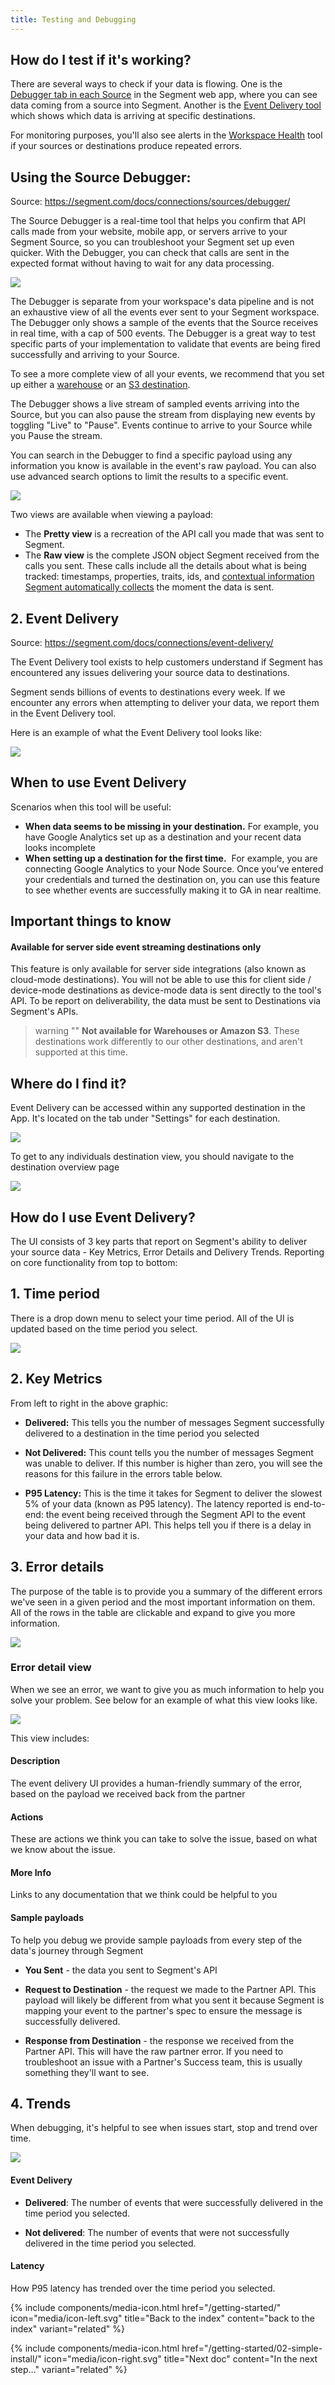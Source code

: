 ```yaml
---
title: Testing and Debugging
---
```


## How do I test if it's working?

There are several ways to check if your data is flowing. One is the [Debugger tab in each Source](/docs/connections/sources/debugger/) in the Segment web app, where you can see data coming from a source into Segment. Another is the [Event Delivery tool](/docs/connections/event-delivery/) which shows which data is arriving at specific destinations.

For monitoring purposes, you'll also see alerts in the [Workspace Health](/docs/segment-app/#health) tool if your sources or destinations produce repeated errors.

## Using the Source Debugger:

Source:
https://segment.com/docs/connections/sources/debugger/


The Source Debugger is a real-time tool that helps you confirm that API calls made from your website, mobile app, or servers arrive to your Segment Source, so you can troubleshoot your Segment set up even quicker. With the Debugger, you can check that calls are sent in the expected format without having to wait for any data processing.

![](/docs/connections/sources/images/debugger_view.png)

The Debugger is separate from your workspace's data pipeline and is not an exhaustive view of all the events ever sent to your Segment workspace. The Debugger only shows a sample of the events that the Source receives in real time, with a cap of 500 events. The Debugger is a great way to test specific parts of your implementation to validate that events are being fired successfully and arriving to your Source.

To see a more complete view of all your events, we recommend that you set up either a [warehouse](/docs/guides/general/what-is-a-warehouse/) or an [S3 destination](/docs/destinations/amazon-s3/).

The Debugger shows a live stream of sampled events arriving into the Source, but you can also pause the stream from displaying new events by toggling "Live" to "Pause". Events continue to arrive to your Source while you Pause the stream.

You can search in the Debugger to find a specific payload using any information you know is available in the event's raw payload. You can also use advanced search options to limit the results to a specific event.

![](/docs/connections/sources/images/debugger_search.png)

Two views are available when viewing a payload:

* The **Pretty view** is a recreation of the API call you made that was sent to Segment.
* The **Raw view** is the complete JSON object Segment received from the calls you sent. These calls include all the details about what is being tracked: timestamps, properties, traits, ids, and [contextual information Segment automatically collects](/docs/connections/spec/common/#context-fields-automatically-collected) the moment the data is sent.


## 2. Event Delivery
Source: https://segment.com/docs/connections/event-delivery/


The Event Delivery tool exists to help customers understand if Segment has encountered any issues delivering your source data to destinations. 

Segment sends billions of events to destinations every week. If we encounter any errors when attempting to deliver your data, we report them in the Event Delivery tool.

Here is an example of what the Event Delivery tool looks like:

![](/docs/connections/destinations/images/edelivery_jXaoBuF6.png)

## When to use Event Delivery

Scenarios when this tool will be useful: 

- **When data seems to be missing in your destination.**
  For example, you have Google Analytics set up as a destination and your recent data looks incomplete
- **When setting up a destination for the first time.** 
  For example, you are connecting Google Analytics to your Node Source. Once you've entered your credentials and turned the destination on, you can use this feature to see whether events are successfully making it to GA in near realtime. 


## Important things to know

#### Available for server side event streaming destinations only

This feature is only available for server side integrations (also known as cloud-mode destinations). You will not be able to use this for client side / device-mode destinations as device-mode data is sent directly to the tool's API. To be report on deliverability, the data must be sent to Destinations via Segment's APIs. 

> warning ""
> **Not available for Warehouses or Amazon S3**. These destinations work differently to our other destinations, and aren't supported at this time.


## Where do I find it? 

Event Delivery can be accessed within any supported destination in the App. It's located on the tab under "Settings" for each destination. 

![](/docs/connections/destinations/images/edelivery_rzYZESor.png)

To get to any individuals destination view, you should navigate to the destination overview page

![](/docs/connections/destinations/images/edelivery_feyzNqcy.png)

## How do I use Event Delivery?

The UI consists of 3 key parts that report on Segment's ability to deliver your source data - Key Metrics, Error Details and Delivery Trends. Reporting on core functionality from top to bottom: 

## 1. Time period


There is a drop down menu to select your time period. All of the UI is updated based on the time period you select. 

![](/docs/connections/destinations/images/edelivery_Qs4r85sc.png)

## 2. Key Metrics

From left to right in the above graphic:

- **Delivered:** This tells you the number of messages Segment successfully delivered to a destination in the time period you selected

- **Not Delivered:** This count tells you the number of messages Segment was unable to deliver. If this number is higher than zero, you will see the reasons for this failure in the errors table below. 

- **P95 Latency:** This is the time it takes for Segment to deliver the slowest 5% of your data (known as P95 latency). The latency reported is end-to-end: the event being received through the Segment API to the event being delivered to partner API. This helps tell you if there is a delay in your data and how bad it is.


## 3. Error details

The purpose of the table is to provide you a summary of the different errors we've seen in a given period and the most important information on them. All of the rows in the table are clickable and expand to give you more information. 

![](/docs/connections/destinations/images/edelivery_V6hldpCl.png)

### Error detail view

When we see an error, we want to give you as much information to help you solve your problem. See below for an example of what this view looks like. 

![](/docs/connections/destinations/images/edelivery_CgNb4wVN.png)

This view includes: 

#### Description

The event delivery UI provides a human-friendly summary of the error, based on the payload we received back from the partner

#### Actions

These are actions we think you can take to solve the issue, based on what we know about the issue. 

#### More Info

Links to any documentation that we think could be helpful to you 


#### Sample payloads

To help you debug we provide sample payloads from every step of the data's journey through Segment

- **You Sent** - the data you sent to Segment's API

- **Request to Destination** - the request we made to the Partner API. This payload will likely be different from what you sent it because Segment is mapping your event to the partner's spec to ensure the message is successfully delivered. 

- **Response from Destination** - the response we received from the Partner API. This will have the raw partner error. If you need to troubleshoot an issue with a Partner's Success team, this is usually something they'll want to see. 


## 4. Trends

When debugging, it's helpful to see when issues start, stop and trend over time. 

![](images/edelivery_9FRFTAso.png)

#### Event Delivery

- **Delivered**: The number of events that were successfully delivered in the time period you selected. 

- **Not delivered**: The number of events that were not successfully delivered in the time period you selected. 


#### Latency
How P95 latency has trended over the time period you selected.




<div class="double">
  {% include components/media-icon.html  href="/getting-started/" icon="media/icon-left.svg" title="Back to the index" content="back to the index" variant="related" %}

  {% include components/media-icon.html  href="/getting-started/02-simple-install/" icon="media/icon-right.svg" title="Next doc" content="In the next step..." variant="related" %}
</div>
